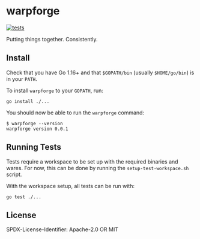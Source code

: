warpforge
=========
[![tests](https://github.com/warpfork/warpforge/actions/workflows/tests.yml/badge.svg)](https://github.com/warpfork/warpforge/actions/workflows/tests.yml)

Putting things together.  Consistently.

Install
-------

Check that you have Go 1.16+ and that `$GOPATH/bin` (usually `$HOME/go/bin`) is in your `PATH`.

To install `warpforge` to your `GOPATH`, run:
```
go install ./...
```

You should now be able to run the `warpforge` command:

```
$ warpforge --version
warpforge version 0.0.1
```

Running Tests
-------------

Tests require a workspace to be set up with the required binaries and wares.
For now, this can be done by running the `setup-test-workspace.sh` script.

With the workspace setup, all tests can be run with:
```
go test ./...
```

License
-------

SPDX-License-Identifier: Apache-2.0 OR MIT
